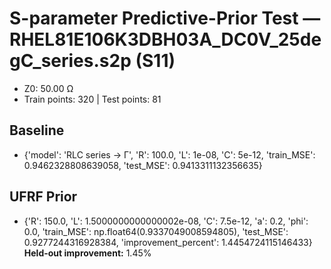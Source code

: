 # S-parameter Predictive-Prior Test — RHEL81E106K3DBH03A_DC0V_25degC_series.s2p (S11)
- Z0: 50.00 Ω
- Train points: 320  |  Test points: 81

## Baseline
- {'model': 'RLC series -> Γ', 'R': 100.0, 'L': 1e-08, 'C': 5e-12, 'train_MSE': 0.9462328808639058, 'test_MSE': 0.9413311132356635}

## UFRF Prior
- {'R': 150.0, 'L': 1.5000000000000002e-08, 'C': 7.5e-12, 'a': 0.2, 'phi': 0.0, 'train_MSE': np.float64(0.9337049008594805), 'test_MSE': 0.9277244316928384, 'improvement_percent': 1.4454724115146433}
**Held-out improvement:** 1.45%